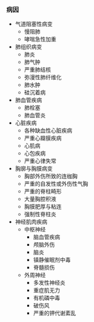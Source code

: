 ### 病因
- 气道阻塞性病变
  - 慢阻肺
  - 哮喘急性加重
- 肺组织病变
  - 肺炎
  - 肺气肿 
  - 严重肺结核
  - 弥漫性肺纤维化
  - 肺水肿
  - 硅沉着病
- 肺血管疾病
  - 肺栓塞
  - 肺血管炎
- 心脏疾病
  - 各种缺血性心脏疾病
  - 严重心瓣膜疾病
  - 心肌病
  - 心包疾病
  - 严重心律失常
- 胸廓与胸膜病变
  - 胸部外伤所致的连枷胸
  - 严重的自发性或外伤性气胸
  - 严重的脊柱畸形
  - 大量胸腔积液
  - 胸膜肥厚与粘连
  - 强制性脊柱炎
- 神经肌肉疾病
  - 中枢神经
    - 脑血管疾病
    - 颅脑外伤
    - 脑炎
    - 镇静催眠剂中毒
    - 脊髓损伤
  - 外周神经
    - 多发性神经炎
    - 重症肌无力
    - 有机磷中毒
    - 破伤风
    - 严重的钾代谢紊乱